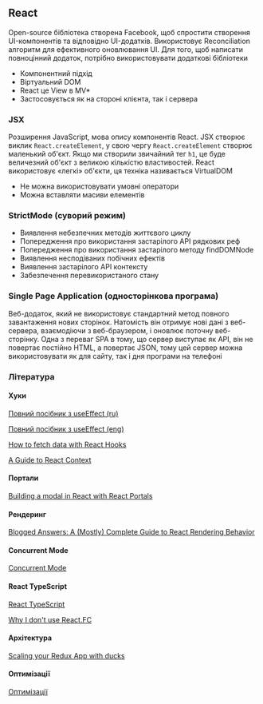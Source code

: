 ## React

Open-source бібліотека створена Facebook, щоб спростити створення UI-компонентів та відповідно UI-додатків. Використовує Reconciliation алгоритм для ефективного оновлювання UI. Для того, щоб написати повноцінний додаток, потрібно використовувати додаткові бібліотеки

-   Компонентний підхід
-   Віртуальний DOM
-   React це View в MV\*
-   Застосовується як на стороні клієнта, так і сервера

### JSX

Розширення JavaScript, мова опису компонентів React. JSX створює виклик `React.createElement`, у свою чергу `React.createElement` створює маленький об'єкт. Якщо ми створили звичайний тег `h1`, це буде величезний об'єкт з великою кількістю властивостей. React використовує «легкі» об'єкти, ця техніка називається VirtualDOM

-   Не можна використовувати умовні оператори
-   Можна вставляти масиви елементів

### StrictMode (суворий режим)

-   Виявлення небезпечних методів життєвого циклу
-   Попередження про використання застарілого API рядкових реф
-   Попередження про використання застарілого методу findDOMNode
-   Виявлення несподіваних побічних ефектів
-   Виявлення застарілого API контексту
-   Забезпечення перевикористаного стану

### Single Page Application (односторінкова програма)

Веб-додаток, який не використовує стандартний метод повного завантаження нових сторінок. Натомість він отримує нові дані з веб-сервера, взаємодіючи з веб-браузером, і оновлює поточну веб-сторінку. Одна з переваг SPA в тому, що сервер виступає як API, він не повертає постійно HTML, а повертає JSON, тому цей сервер можна використовувати як для сайту, так і дня програми на телефоні

### Література

#### Хуки

<a href="https://habr.com/ru/company/ruvds/blog/445276/">Повний посібник з useEffect (ru)</a>

<a href="https://overreacted.io/a-complete-guide-to-useeffect/">Повний посібник з useEffect (eng)</a>

<a href="https://www.robinwieruch.de/react-hooks-fetch-data/">How to fetch data with React Hooks</a>

<a href="https://dmitripavlutin.com/react-context-and-usecontext/">A Guide to React Context</a>

#### Портали

<a href="https://blog.logrocket.com/build-modal-with-react-portals/">Building a modal in React with React Portals</a>

#### Рендеринг

<a href="https://blog.isquaredsoftware.com/2020/05/blogged-answers-a-mostly-complete-guide-to-react-rendering-behavior/">Blogged Answers: A (Mostly) Complete Guide to React Rendering Behavior</a>

#### Concurrent Mode

<a href="https://habr.com/ru/company/yandex/blog/514016/">Concurrent Mode</a>

#### React TypeScript

<a href="https://react-typescript-cheatsheet.netlify.app/docs/basic/setup">React TypeScript</a>

<a href="https://fettblog.eu/typescript-react-why-i-dont-use-react-fc/">Why I don't use React.FC</a>

#### Архітектура

<a href="https://www.freecodecamp.org/news/scaling-your-redux-app-with-ducks-6115955638be/">Scaling your Redux App with ducks</a>

#### Оптимізації

<a href="https://www.youtube.com/watch?v=5pIUicKWyrQ">Оптимізації</a>
